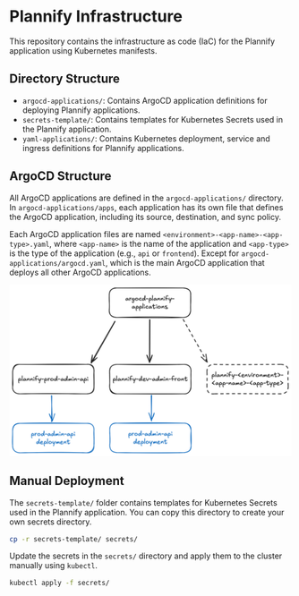 # Plannify Infrastructure

This repository contains the infrastructure as code (IaC) for the Plannify application using Kubernetes manifests.

## Directory Structure

- `argocd-applications/`: Contains ArgoCD application definitions for deploying Plannify applications.
- `secrets-template/`: Contains templates for Kubernetes Secrets used in the Plannify application.
- `yaml-applications/`: Contains Kubernetes deployment, service and ingress definitions for Plannify applications.

## ArgoCD Structure

All ArgoCD applications are defined in the `argocd-applications/` directory. In `argocd-applications/apps`, each application has its own file that defines the ArgoCD application, including its source, destination, and sync policy.

Each ArgoCD application files are named `<environment>-<app-name>-<app-type>.yaml`, where `<app-name>` is the name of the application and `<app-type>` is the type of the application (e.g., `api` or `frontend`).
Except for `argocd-applications/argocd.yaml`, which is the main ArgoCD application that deploys all other ArgoCD applications.

![ArgoCD Structure](./docs/images/argocd-structure.png)

## Manual Deployment

The `secrets-template/` folder contains templates for Kubernetes Secrets used in the Plannify application. You can copy this directory to create your own secrets directory.

```bash
cp -r secrets-template/ secrets/
```

Update the secrets in the `secrets/` directory and apply them to the cluster manually using `kubectl`.

```bash
kubectl apply -f secrets/
```